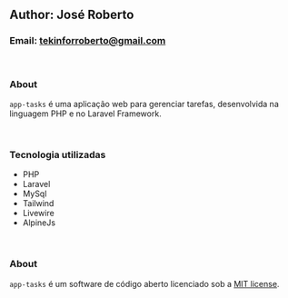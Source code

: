 ## Author: José Roberto
### Email: tekinforroberto@gmail.com

<br />

### About

`app-tasks` é uma aplicação web para gerenciar tarefas, desenvolvida na linguagem PHP e no Laravel Framework.

<br />

### Tecnologia utilizadas

- PHP
- Laravel
- MySql
- Tailwind
- Livewire
- AlpineJs

<br />

### About
`app-tasks` é um software de código aberto licenciado sob a [MIT license](https://opensource.org/licenses/MIT).

